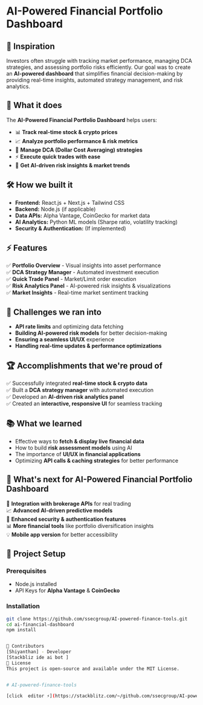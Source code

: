 # AI-Powered Financial Portfolio Dashboard  

## 📌 Inspiration  
Investors often struggle with tracking market performance, managing DCA strategies, and assessing portfolio risks efficiently. Our goal was to create an **AI-powered dashboard** that simplifies financial decision-making by providing real-time insights, automated strategy management, and risk analytics.  

## 🚀 What it does  
The **AI-Powered Financial Portfolio Dashboard** helps users:  
- 📊 **Track real-time stock & crypto prices**  
- 📈 **Analyze portfolio performance & risk metrics**  
- 🔄 **Manage DCA (Dollar Cost Averaging) strategies**  
- ⚡ **Execute quick trades with ease**  
- 🤖 **Get AI-driven risk insights & market trends**  

## 🛠️ How we built it  
- **Frontend:** React.js + Next.js + Tailwind CSS  
- **Backend:** Node.js (if applicable)  
- **Data APIs:** Alpha Vantage, CoinGecko for market data  
- **AI Analytics:** Python ML models (Sharpe ratio, volatility tracking)  
- **Security & Authentication:** (If implemented)  

## ⚡ Features  
✅ **Portfolio Overview** - Visual insights into asset performance  
✅ **DCA Strategy Manager** - Automated investment execution  
✅ **Quick Trade Panel** - Market/Limit order execution  
✅ **Risk Analytics Panel** - AI-powered risk insights & visualizations  
✅ **Market Insights** - Real-time market sentiment tracking  

## 🎯 Challenges we ran into  
- **API rate limits** and optimizing data fetching  
- **Building AI-powered risk models** for better decision-making  
- **Ensuring a seamless UI/UX** experience  
- **Handling real-time updates & performance optimizations**  

## 🏆 Accomplishments that we're proud of  
✅ Successfully integrated **real-time stock & crypto data**  
✅ Built a **DCA strategy manager** with automated execution  
✅ Developed an **AI-driven risk analytics panel**  
✅ Created an **interactive, responsive UI** for seamless tracking  

## 📚 What we learned  
- Effective ways to **fetch & display live financial data**  
- How to build **risk assessment models** using AI  
- The importance of **UI/UX in financial applications**  
- Optimizing **API calls & caching strategies** for better performance  

## 🔮 What's next for AI-Powered Financial Portfolio Dashboard  
🚀 **Integration with brokerage APIs** for real trading  
📈 **Advanced AI-driven predictive models**  
🔐 **Enhanced security & authentication features**  
📊 **More financial tools** like portfolio diversification insights  
💡 **Mobile app version** for better accessibility  

## 📂 Project Setup  
### Prerequisites  
- Node.js installed  
- API Keys for **Alpha Vantage** & **CoinGecko**  

### Installation  
```bash
git clone https://github.com/ssecgroup/AI-powered-finance-tools.git
cd ai-financial-dashboard
npm install


🤝 Contributors
[Shiyanthan] - Developer
[Stackbliz ide ai bot ]
📜 License
This project is open-source and available under the MIT License.


# AI-powered-finance-tools

[click  editor ⚡️](https://stackblitz.com/~/github.com/ssecgroup/AI-powered-finance-tools)
